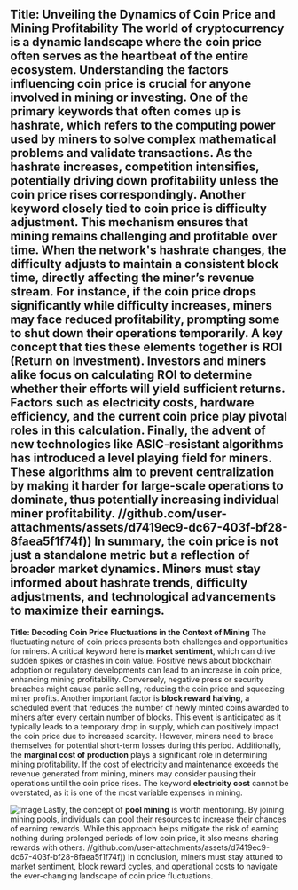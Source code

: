 **Title: Unveiling the Dynamics of Coin Price and Mining Profitability**
The world of cryptocurrency is a dynamic landscape where the coin price often serves as the heartbeat of the entire ecosystem. Understanding the factors influencing coin price is crucial for anyone involved in mining or investing. One of the primary keywords that often comes up is **hashrate**, which refers to the computing power used by miners to solve complex mathematical problems and validate transactions. As the hashrate increases, competition intensifies, potentially driving down profitability unless the coin price rises correspondingly.
Another keyword closely tied to coin price is **difficulty adjustment**. This mechanism ensures that mining remains challenging and profitable over time. When the network's hashrate changes, the difficulty adjusts to maintain a consistent block time, directly affecting the miner’s revenue stream. For instance, if the coin price drops significantly while difficulty increases, miners may face reduced profitability, prompting some to shut down their operations temporarily.
A key concept that ties these elements together is **ROI (Return on Investment)**. Investors and miners alike focus on calculating ROI to determine whether their efforts will yield sufficient returns. Factors such as electricity costs, hardware efficiency, and the current coin price play pivotal roles in this calculation. 
Finally, the advent of new technologies like **ASIC-resistant algorithms** has introduced a level playing field for miners. These algorithms aim to prevent centralization by making it harder for large-scale operations to dominate, thus potentially increasing individual miner profitability. 
 //github.com/user-attachments/assets/d7419ec9-dc67-403f-bf28-8faea5f1f74f))
In summary, the coin price is not just a standalone metric but a reflection of broader market dynamics. Miners must stay informed about hashrate trends, difficulty adjustments, and technological advancements to maximize their earnings.
---
**Title: Decoding Coin Price Fluctuations in the Context of Mining**
The fluctuating nature of coin prices presents both challenges and opportunities for miners. A critical keyword here is **market sentiment**, which can drive sudden spikes or crashes in coin value. Positive news about blockchain adoption or regulatory developments can lead to an increase in coin price, enhancing mining profitability. Conversely, negative press or security breaches might cause panic selling, reducing the coin price and squeezing miner profits.
Another important factor is **block reward halving**, a scheduled event that reduces the number of newly minted coins awarded to miners after every certain number of blocks. This event is anticipated as it typically leads to a temporary drop in supply, which can positively impact the coin price due to increased scarcity. However, miners need to brace themselves for potential short-term losses during this period.
Additionally, the **marginal cost of production** plays a significant role in determining mining profitability. If the cost of electricity and maintenance exceeds the revenue generated from mining, miners may consider pausing their operations until the coin price rises. The keyword **electricity cost** cannot be overstated, as it is one of the most variable expenses in mining.

![Image](https://github.com/user-attachments/assets/4a25d116-2220-4385-b08e-f287af8fcbc4)
Lastly, the concept of **pool mining** is worth mentioning. By joining mining pools, individuals can pool their resources to increase their chances of earning rewards. While this approach helps mitigate the risk of earning nothing during prolonged periods of low coin price, it also means sharing rewards with others.
 //github.com/user-attachments/assets/d7419ec9-dc67-403f-bf28-8faea5f1f74f))
In conclusion, miners must stay attuned to market sentiment, block reward cycles, and operational costs to navigate the ever-changing landscape of coin price fluctuations.
